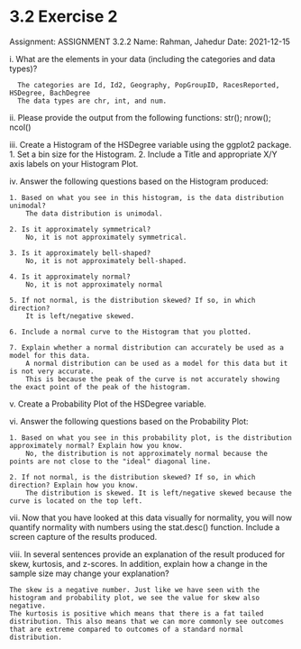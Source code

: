 # 3.2 Exercise 2

Assignment: ASSIGNMENT 3.2.2
Name: Rahman, Jahedur
Date: 2021-12-15


i.    What are the elements in your data (including the categories and data types)?

      The categories are Id, Id2, Geography, PopGroupID, RacesReported, HSDegree, BachDegree
      The data types are chr, int, and num.


ii.   Please provide the output from the following functions: str(); nrow(); ncol()




iii.  Create a Histogram of the HSDegree variable using the ggplot2 package.
    1. Set a bin size for the Histogram.
    2. Include a Title and appropriate X/Y axis labels on your Histogram Plot.




iv.   Answer the following questions based on the Histogram produced:

    1. Based on what you see in this histogram, is the data distribution unimodal?
        The data distribution is unimodal.

    2. Is it approximately symmetrical?
        No, it is not approximately symmetrical.

    3. Is it approximately bell-shaped?
        No, it is not approximately bell-shaped.

    4. Is it approximately normal?
        No, it is not approximately normal

    5. If not normal, is the distribution skewed? If so, in which direction?
        It is left/negative skewed.

    6. Include a normal curve to the Histogram that you plotted.

    7. Explain whether a normal distribution can accurately be used as a model for this data.
        A normal distribution can be used as a model for this data but it is not very accurate. 
        This is because the peak of the curve is not accurately showing the exact point of the peak of the histogram.


v.    Create a Probability Plot of the HSDegree variable.


vi.   Answer the following questions based on the Probability Plot:

    1. Based on what you see in this probability plot, is the distribution approximately normal? Explain how you know.
        No, the distribution is not approximately normal because the points are not close to the "ideal" diagonal line.

    2. If not normal, is the distribution skewed? If so, in which direction? Explain how you know.
        The distribution is skewed. It is left/negative skewed because the curve is located on the top left.


vii.  Now that you have looked at this data visually for normality, you will now quantify normality with numbers using the stat.desc() function. Include a screen capture of the results produced.


viii.  In several sentences provide an explanation of the result produced for skew, kurtosis, and z-scores. In addition, explain how a change in the sample size may change your explanation?

    The skew is a negative number. Just like we have seen with the histogram and probability plot, we see the value for skew also negative. 
    The kurtosis is positive which means that there is a fat tailed distribution. This also means that we can more commonly see outcomes that are extreme compared to outcomes of a standard normal distribution. 
